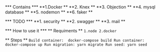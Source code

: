 *** Contains ***
**1.Docker **
**2. Knex **
**3. Objection **
**4. mysql database **
**5. nodemon **
**6. faker **

*** TODO ***
**1. security **
**2. swagger **
**3. mail **

*** How to use it ***
** Requiments **
`
1.node
2.docker
`

** Steps **
`
Build container:  docker-compose build
Run container: docker-compose up
Run migration: yarn migrate
Run seed: yarn seed
`